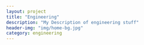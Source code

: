 ```yaml
---
layout: project
title: "Engineering"
description: "My Description of engineering stuff"
header-img: "img/home-bg.jpg"
category: engineering
---
```

